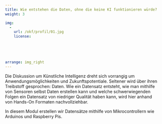 ```yaml
---
title: Wie entstehen die Daten, ohne die keine KI funktionieren würde?
weight: 3

img:
  -
    url: /okf/profil/01.jpg
    license:





arrange: img_right
---
```


Die Diskussion um Künstliche Intelligenz dreht sich vorrangig um Anwendungsmöglichkeiten und Zukunftspotentiale. Seltener wird über ihren Treibstoff gesprochen: Daten. Wie ein Datensatz entsteht, wie man mithilfe von Sensoren selbst Daten erstellen kann und welche schwerwiegenden Folgen ein Datensatz von niedriger Qualität haben kann, wird hier anhand von Hands-On Formaten nachvollziehbar.

In diesem Modul erstellen wir Datensätze mithilfe von Mikrocontrollern wie Arduinos und Raspberry Pis.   

